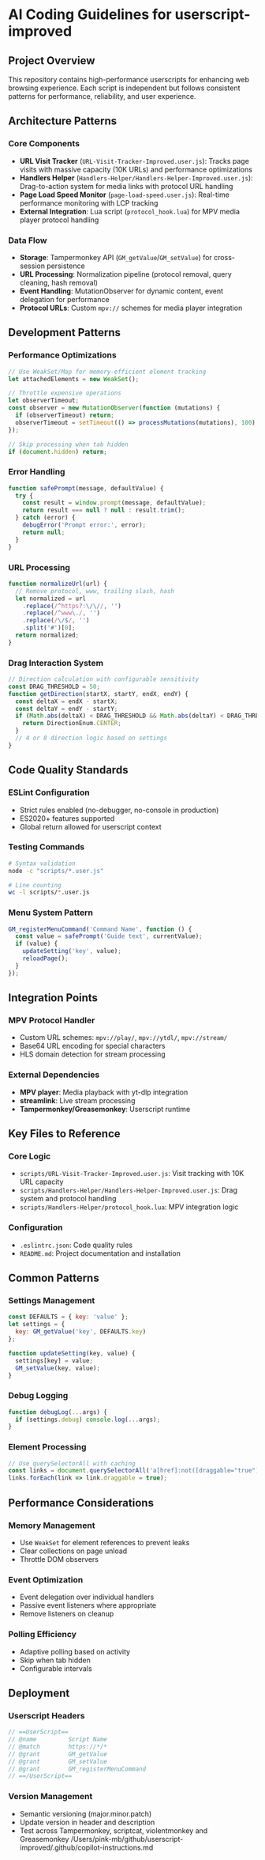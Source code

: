 # AI Coding Guidelines for userscript-improved

## Project Overview
This repository contains high-performance userscripts for enhancing web browsing experience. Each script is independent but follows consistent patterns for performance, reliability, and user experience.

## Architecture Patterns

### Core Components
- **URL Visit Tracker** (`URL-Visit-Tracker-Improved.user.js`): Tracks page visits with massive capacity (10K URLs) and performance optimizations
- **Handlers Helper** (`Handlers-Helper/Handlers-Helper-Improved.user.js`): Drag-to-action system for media links with protocol URL handling
- **Page Load Speed Monitor** (`page-load-speed.user.js`): Real-time performance monitoring with LCP tracking
- **External Integration**: Lua script (`protocol_hook.lua`) for MPV media player protocol handling

### Data Flow
- **Storage**: Tampermonkey API (`GM_getValue`/`GM_setValue`) for cross-session persistence
- **URL Processing**: Normalization pipeline (protocol removal, query cleaning, hash removal)
- **Event Handling**: MutationObserver for dynamic content, event delegation for performance
- **Protocol URLs**: Custom `mpv://` schemes for media player integration

## Development Patterns

### Performance Optimizations
```javascript
// Use WeakSet/Map for memory-efficient element tracking
let attachedElements = new WeakSet();

// Throttle expensive operations
let observerTimeout;
const observer = new MutationObserver(function (mutations) {
  if (observerTimeout) return;
  observerTimeout = setTimeout(() => processMutations(mutations), 100);
});

// Skip processing when tab hidden
if (document.hidden) return;
```

### Error Handling
```javascript
function safePrompt(message, defaultValue) {
  try {
    const result = window.prompt(message, defaultValue);
    return result === null ? null : result.trim();
  } catch (error) {
    debugError('Prompt error:', error);
    return null;
  }
}
```

### URL Processing
```javascript
function normalizeUrl(url) {
  // Remove protocol, www, trailing slash, hash
  let normalized = url
    .replace(/^https?:\/\//, '')
    .replace(/^www\./, '')
    .replace(/\/$/, '')
    .split('#')[0];
  return normalized;
}
```

### Drag Interaction System
```javascript
// Direction calculation with configurable sensitivity
const DRAG_THRESHOLD = 50;
function getDirection(startX, startY, endX, endY) {
  const deltaX = endX - startX;
  const deltaY = endY - startY;
  if (Math.abs(deltaX) < DRAG_THRESHOLD && Math.abs(deltaY) < DRAG_THRESHOLD) {
    return DirectionEnum.CENTER;
  }
  // 4 or 8 direction logic based on settings
}
```

## Code Quality Standards

### ESLint Configuration
- Strict rules enabled (no-debugger, no-console in production)
- ES2020+ features supported
- Global return allowed for userscript context

### Testing Commands
```bash
# Syntax validation
node -c "scripts/*.user.js"

# Line counting
wc -l scripts/*.user.js
```

### Menu System Pattern
```javascript
GM_registerMenuCommand('Command Name', function () {
  const value = safePrompt('Guide text', currentValue);
  if (value) {
    updateSetting('key', value);
    reloadPage();
  }
});
```

## Integration Points

### MPV Protocol Handler
- Custom URL schemes: `mpv://play/`, `mpv://ytdl/`, `mpv://stream/`
- Base64 URL encoding for special characters
- HLS domain detection for stream processing

### External Dependencies
- **MPV player**: Media playback with yt-dlp integration
- **streamlink**: Live stream processing
- **Tampermonkey/Greasemonkey**: Userscript runtime

## Key Files to Reference

### Core Logic
- `scripts/URL-Visit-Tracker-Improved.user.js`: Visit tracking with 10K URL capacity
- `scripts/Handlers-Helper/Handlers-Helper-Improved.user.js`: Drag system and protocol handling
- `scripts/Handlers-Helper/protocol_hook.lua`: MPV integration logic

### Configuration
- `.eslintrc.json`: Code quality rules
- `README.md`: Project documentation and installation

## Common Patterns

### Settings Management
```javascript
const DEFAULTS = { key: 'value' };
let settings = {
  key: GM_getValue('key', DEFAULTS.key)
};

function updateSetting(key, value) {
  settings[key] = value;
  GM_setValue(key, value);
}
```

### Debug Logging
```javascript
function debugLog(...args) {
  if (settings.debug) console.log(...args);
}
```

### Element Processing
```javascript
// Use querySelectorAll with caching
const links = document.querySelectorAll('a[href]:not([draggable="true"])');
links.forEach(link => link.draggable = true);
```

## Performance Considerations

### Memory Management
- Use `WeakSet` for element references to prevent leaks
- Clear collections on page unload
- Throttle DOM observers

### Event Optimization
- Event delegation over individual handlers
- Passive event listeners where appropriate
- Remove listeners on cleanup

### Polling Efficiency
- Adaptive polling based on activity
- Skip when tab hidden
- Configurable intervals

## Deployment

### Userscript Headers
```javascript
// ==UserScript==
// @name         Script Name
// @match        https://*/*
// @grant        GM_getValue
// @grant        GM_setValue
// @grant        GM_registerMenuCommand
// ==/UserScript==
```

### Version Management
- Semantic versioning (major.minor.patch)
- Update version in header and description
- Test across Tampermonkey, scriptcat, violentmonkey and Greasemonkey
<parameter name="filePath">/Users/pink-mb/github/userscript-improved/.github/copilot-instructions.md